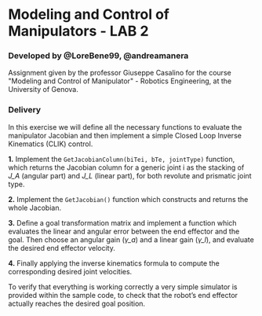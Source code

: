 # Modeling and Control of Manipulators - LAB 2

### Developed by @LoreBene99, @andreamanera
Assignment given by the professor Giuseppe Casalino for the course "Modeling and Control of Manipulator" - Robotics Engineering, at the University of Genova.

### Delivery 

In this exercise we will define all the necessary functions to evaluate the manipulator Jacobian and then implement a simple Closed Loop Inverse Kinematics (CLIK) control.

**1.** Implement the `GetJacobianColumn(biTei, bTe, jointType)` function, which returns the Jacobian column for a generic joint i as the stacking of *J_A* (angular part) and *J_L* (linear
part), for both revolute and prismatic joint type.

**2.** Implement the `GetJacobian()` function which constructs and returns the whole Jacobian.

**3.** Define a goal transformation matrix and implement a function which evaluates the linear and angular error between the end effector and the goal. Then choose an angular gain
(*γ_a*) and a linear gain (*γ_l*), and evaluate the desired end effector velocity.

**4.** Finally applying the inverse kinematics formula to compute the corresponding desired joint velocities.

To verify that everything is working correctly a very simple simulator is provided within the sample code, to check that the robot’s end effector actually reaches the desired goal position. 

